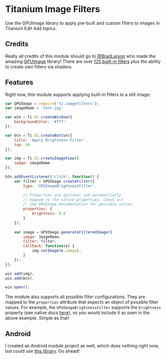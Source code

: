 # Titanium Image Filters

Use the GPUImage library to apply pre-built and custom filters to images in Titanium Edit
Add topics.

## Credits

Really all credits of this module should go to [@BradLarson](https://github.com/BradLarson) who made the
amazing [GPUImage](https://github.com/BradLarson/GPUImage) library! There are over [125 built-in filters](https://github.com/BradLarson/GPUImage#built-in-filters)
plus the ability to create own filters via shaders.

## Features

Right now, this module supports applying built-in filters to a still image:
```js
var GPUImage = require('ti.imagefilters');
var imageName = 'test.jpg'

var win = Ti.UI.createWindow({
    backgroundColor: '#fff'
});

var btn = Ti.UI.createButton({
    title: 'Apply Brightness Filter',
    top: 50
});

var img = Ti.UI.createImageView({
    image: imageName
});

btn.addEventListener('click', function() {
    var filter = GPUImage.createFilter({
        type: 'GPUImageBrightnessFilter',

        // Properties are optional and automatically
        // mapped to the native properties. Check out
        // the GPUImage documentation for possible values.
        properties: {
            brightness: 0.8
        }
    });
    
    var image = GPUImage.generateFilteredImage({
        image: imageName,
        filter: filter,
        callback: function(e) {
            img.setImage(e.image);
        }
    });
});

win.add(img);
win.add(btn);

win.open();
```
The module also supports all possible filter configurations. They are mapped to the `properties`
attribute that expects an object of possible filter values. For example, the `GPUImageBrightnessFilter`
supports the `brightness` property (see native docs [here](https://github.com/BradLarson/GPUImage#color-adjustments)), so you would include it as seen in
the above example. Simple as that!

## Android

I created an Android module project as well, which does nothing right now, but could use [this library](https://github.com/CyberAgent/android-gpuimage).
Go ahead!

